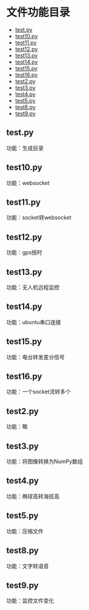 # 文件功能目录

- [test.py](#test.py)
- [test10.py](#test10.py)
- [test11.py](#test11.py)
- [test12.py](#test12.py)
- [test13.py](#test13.py)
- [test14.py](#test14.py)
- [test15.py](#test15.py)
- [test16.py](#test16.py)
- [test2.py](#test2.py)
- [test3.py](#test3.py)
- [test4.py](#test4.py)
- [test5.py](#test5.py)
- [test8.py](#test8.py)
- [test9.py](#test9.py)

## test.py

功能：生成目录

## test10.py

功能：websocket

## test11.py

功能：socket转websocket

## test12.py

功能：gps授时

## test13.py

功能：无人机远程监控

## test14.py

功能：ubuntu串口连接

## test15.py

功能：电台转发差分信号

## test16.py

功能：一个socket流转多个

## test2.py

功能：略

## test3.py

功能：将图像转换为NumPy数组

## test4.py

功能：椭球高转海拔高

## test5.py

功能：压缩文件

## test8.py

功能：文字转语音

## test9.py

功能：监控文件变化

